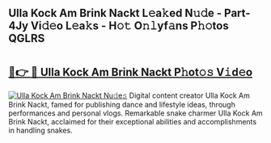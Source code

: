 ## Ulla Kock Am Brink Nackt L𝚎a𝚔ed N𝚞𝚍e - Part-4Jy Vi𝚍𝚎o L𝚎a𝚔s - H𝚘𝚝 O𝚗𝚕yf𝚊ns P𝚑𝚘tos QGLRS

# <h2><a href="http://kf39ag2.oniu.top/?m=Ulla+Kock+Am+Brink+Nackt">🔗👉 🔴 Ulla Kock Am Brink Nackt P𝚑ot𝚘𝚜 V𝚒d𝚎o</a></h2>

[![Ulla Kock Am Brink Nackt Nu𝚍e𝚜](https://i.imgur.com/0qMVB7G.gif)](http://kf39ag2.oniu.top/?m=Ulla+Kock+Am+Brink+Nackt)
Digital content creator Ulla Kock Am Brink Nackt, famed for publishing dance and lifestyle ideas, through performances and personal vlogs. Remarkable snake charmer Ulla Kock Am Brink Nackt, acclaimed for their exceptional abilities and accomplishments in handling snakes.  
